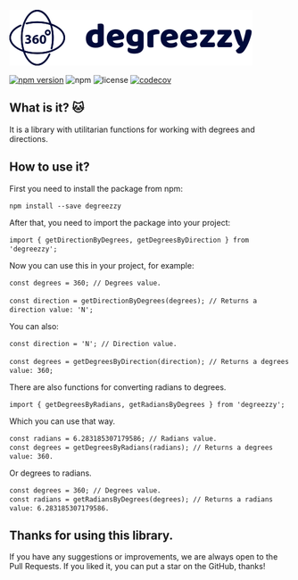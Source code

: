 ![logo](logo.svg)

[![npm version](https://badge.fury.io/js/degreezzy.svg)](https://badge.fury.io/js/degreezzy)
![npm](https://img.shields.io/npm/dw/degreezzy)
![license](https://badgen.net/github/license/IOINITID/degreezzy)
[![codecov](https://codecov.io/gh/IOINITID/degreezzy/branch/master/graph/badge.svg?token=SO0DPS4UVT)](https://codecov.io/gh/IOINITID/degreezzy)

## What is it? 🐱

It is a library with utilitarian functions for working with degrees and directions.

## How to use it?

First you need to install the package from npm:

```
npm install --save degreezzy
```

After that, you need to import the package into your project:

```
import { getDirectionByDegrees, getDegreesByDirection } from 'degreezzy';
```

Now you can use this in your project, for example:

```
const degrees = 360; // Degrees value.

const direction = getDirectionByDegrees(degrees); // Returns a direction value: 'N';
```

You can also:

```
const direction = 'N'; // Direction value.

const degrees = getDegreesByDirection(direction); // Returns a degrees value: 360;
```

There are also functions for converting radians to degrees.

```
import { getDegreesByRadians, getRadiansByDegrees } from 'degreezzy';
```

Which you can use that way.

```
const radians = 6.283185307179586; // Radians value.
const degrees = getDegreesByRadians(radians); // Returns a degrees value: 360.
```

Or degrees to radians.

```
const degrees = 360; // Degrees value.
const radians = getRadiansByDegrees(degrees); // Returns a radians value: 6.283185307179586.
```

## Thanks for using this library.

If you have any suggestions or improvements, we are always open to the Pull Requests. If you liked it, you can put a star on the GitHub, thanks!
